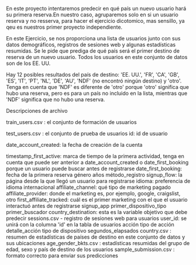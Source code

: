 
En este proyecto intentaremos predecir en qué país un nuevo usuario hará su primera reserva.En nuestro caso, agruparemos solo en si un usuario reserva y no resserva, para hacer el ejercicio dicotomico, mas sensillo, ya qeu es nuestros primer proyecto independiente.

En este Ejercicio, se nos proporciona una lista de usuarios junto con sus datos demográficos, registros de sesiones web y algunas estadísticas resumidas. Se le pide que prediga de qué país será el primer destino de reserva de un nuevo usuario. Todos los usuarios en este conjunto de datos son de los EE. UU.

Hay 12 posibles resultados del país de destino: 'EE. UU.', 'FR', 'CA', 'GB', 'ES', 'IT', 'PT', 'NL', 'DE', 'AU', 'NDF' (no encontró ningún destino) y 'otro'. Tenga en cuenta que 'NDF' es diferente de 'otro' porque 'otro' significa que hubo una reserva, pero es para un país no incluido en la lista, mientras que 'NDF' significa que no hubo una reserva. 

Descripciones de archivo

train_users.csv  : el conjunto de formación de usuarios

test_users.csv : el conjunto de prueba de usuarios
id: id de usuario

date_account_created: la fecha de creación de la cuenta

timestamp_first_active: marca de tiempo de la primera 
actividad, tenga en cuenta que puede ser anterior a date_account_created o date_first_booking porque un usuario puede buscar antes de registrarse
date_first_booking: fecha de la primera reserva
género
años
método_registro
signup_flow: la página desde la que llegó un usuario para registrarse
idioma: preferencia de idioma internacional
affiliate_channel: qué tipo de marketing pagado
affiliate_provider: donde el marketing es, por ejemplo, google, craigslist, otro
first_affiliate_tracked: cuál es el primer marketing con el que el usuario interactuó antes de registrarse
signup_app
primer_dispositivo_tipo
primer_buscador
country_destination: esta es la variable objetivo que debe predecir
sessions.csv - registro de sesiones web para usuarios
user_id: se unirá con la columna 'id' en la tabla de usuarios
acción
tipo de acción
detalle_acción
tipo de dispositivo
segundos_elapsados
country.csv  : resumen de estadísticas de países de destino en este conjunto de datos y sus ubicaciones
age_gender_bkts.csv : estadísticas resumidas del grupo de edad, sexo y país de destino de los usuarios
sample_submission.csv : formato correcto para enviar sus predicciones
